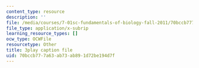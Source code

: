 ```yaml
---
content_type: resource
description: ''
file: /media/courses/7-01sc-fundamentals-of-biology-fall-2011/70bccb777a63ab73ab891d72be194d7f_zLGHH9Rwvlw.srt
file_type: application/x-subrip
learning_resource_types: []
ocw_type: OCWFile
resourcetype: Other
title: 3play caption file
uid: 70bccb77-7a63-ab73-ab89-1d72be194d7f
---
```

